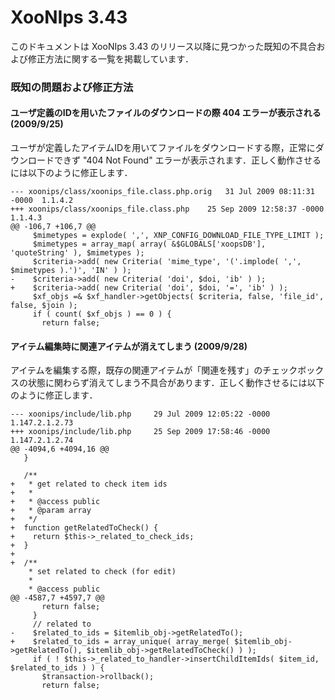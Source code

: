 # XooNIps 3.43

このドキュメントは XooNIps 3.43 のリリース以降に見つかった既知の不具合および修正方法に関する一覧を掲載しています．

### 既知の問題および修正方法

#### ユーザ定義のIDを用いたファイルのダウンロードの際 404 エラーが表示される \(2009/9/25\)

ユーザが定義したアイテムIDを用いてファイルをダウンロードする際，正常にダウンロードできず "404 Not Found" エラーが表示されます．正しく動作させるには以下のように修正します．

```text
--- xoonips/class/xoonips_file.class.php.orig	31 Jul 2009 08:11:31 -0000	1.1.4.2
+++ xoonips/class/xoonips_file.class.php	25 Sep 2009 12:58:37 -0000	1.1.4.3
@@ -106,7 +106,7 @@
     $mimetypes = explode( ',', XNP_CONFIG_DOWNLOAD_FILE_TYPE_LIMIT );
     $mimetypes = array_map( array( &$GLOBALS['xoopsDB'], 'quoteString' ), $mimetypes );
     $criteria->add( new Criteria( 'mime_type', '('.implode( ',', $mimetypes ).')', 'IN' ) );
-    $criteria->add( new Criteria( 'doi', $doi, 'ib' ) );
+    $criteria->add( new Criteria( 'doi', $doi, '=', 'ib' ) );
     $xf_objs =& $xf_handler->getObjects( $criteria, false, 'file_id', false, $join );
     if ( count( $xf_objs ) == 0 ) {
       return false;
```

#### アイテム編集時に関連アイテムが消えてしまう \(2009/9/28\)

アイテムを編集する際，既存の関連アイテムが「関連を残す」のチェックボックスの状態に関わらず消えてしまう不具合があります．正しく動作させるには以下のように修正します．

```text
--- xoonips/include/lib.php     29 Jul 2009 12:05:22 -0000      1.147.2.1.2.73
+++ xoonips/include/lib.php     25 Sep 2009 17:58:46 -0000      1.147.2.1.2.74
@@ -4094,6 +4094,16 @@
   }
 
   /**
+   * get related to check item ids
+   *
+   * @access public
+   * @param array
+   */
+  function getRelatedToCheck() {
+    return $this->_related_to_check_ids;
+  }
+
+  /**
    * set related to check (for edit)
    *
    * @access public
@@ -4587,7 +4597,7 @@
       return false;
     }
     // related to
-    $related_to_ids = $itemlib_obj->getRelatedTo();
+    $related_to_ids = array_unique( array_merge( $itemlib_obj->getRelatedTo(), $itemlib_obj->getRelatedToCheck() ) );
     if ( ! $this->_related_to_handler->insertChildItemIds( $item_id, $related_to_ids ) ) {
       $transaction->rollback();
       return false;
```

